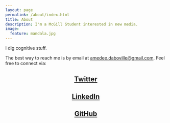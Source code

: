 ```yaml
---
layout: page
permalink: /about/index.html
title: About
description: I'm a McGill Student interested in new media.
image:
  feature: mandala.jpg
---
```

I dig cognitive stuff.

The best way to reach me is by email at [amedee.daboville@gmail.com](mailto:amedee.daboville@gmail.com). Feel free to connect via:

## <center><a href="https://twitter.com/rockmeamedee" target="_blank"><i class="icon-twitter-sign"></i> Twitter</a></center>

## <center><a href="http://www.linkedin.com/in/amedeedaboville" target="_blank"><i class="icon-linkedin-sign"></i> LinkedIn</a></center>

## <center><a href="https://github.com/amedeedaboville" target="_blank"><i class="icon-github"></i> GitHub</a></center>





